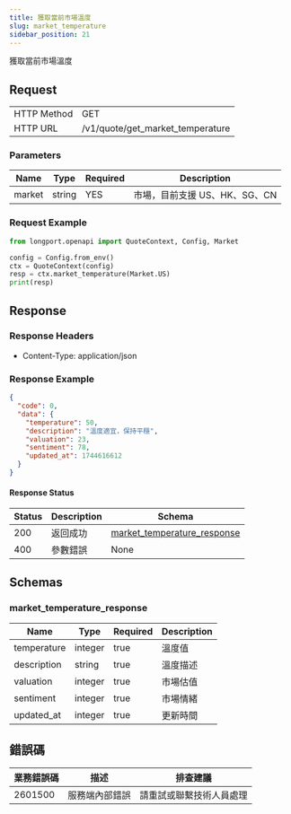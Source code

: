 ```yaml
---
title: 獲取當前市場溫度
slug: market_temperature 
sidebar_position: 21
---
```


獲取當前市場溫度

<SDKLinks module="quote" klass="QuoteContext" method="market_temperature" />

## Request

<table className="http-basic">
<tbody>
<tr><td className="http-basic-key">HTTP Method</td><td>GET</td></tr>
<tr><td className="http-basic-key">HTTP URL</td><td>/v1/quote/get_market_temperature</td></tr>
</tbody>
</table>

### Parameters

| Name     | Type   | Required | Description                      |
| -------- | ------ | -------- | -------------------------------- |
| market   | string | YES      | 市場，目前支援 US、HK、SG、CN        |

### Request Example

```python
from longport.openapi import QuoteContext, Config, Market

config = Config.from_env()
ctx = QuoteContext(config)
resp = ctx.market_temperature(Market.US)
print(resp)
```

## Response

### Response Headers

- Content-Type: application/json

### Response Example

```json
{
  "code": 0,
  "data": {
    "temperature": 50,
    "description": "溫度適宜，保持平穩",
    "valuation": 23,
    "sentiment": 78,
    "updated_at": 1744616612
  }
}
```

#### Response Status

| Status | Description | Schema                                      |
| ------ | ----------- | ------------------------------------------- |
| 200    | 返回成功    | [market_temperature_response](#get_market_temperature_rsp) |
| 400    | 參數錯誤    | None                                        |

<aside className="success">
</aside>

## Schemas

### market_temperature_response

<a id="get_market_temperature_rsp"></a>

| Name         | Type     | Required| Description                                                |
| ------------ | -------- | -------- | ---------------------------------------------------------- |
| temperature         | integer   | true         | 溫度值                                                      |
| description   | string   | true     | 溫度描述                                                    |
| valuation    | integer   | true        | 市場估值                                                    |
| sentiment    | integer   | true        | 市場情緒                                                    |
| updated_at   | integer    | true    | 更新時間                                                    |


## 錯誤碼

| 業務錯誤碼 | 描述           | 排查建議                 |
| ---------- | -------------- | ------------------------ |
| 2601500     | 服務端內部錯誤 | 請重試或聯繫技術人員處理 |

